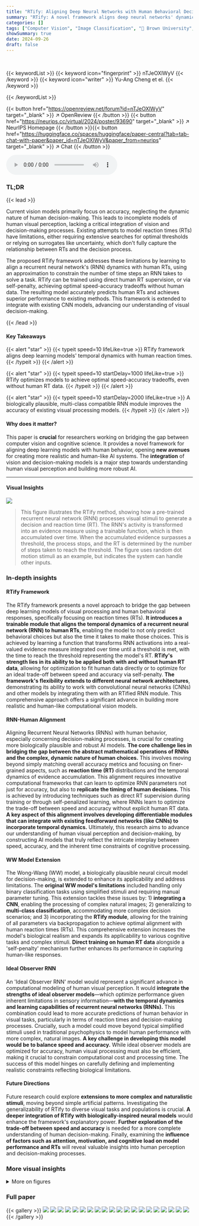```yaml
---
title: "RTify: Aligning Deep Neural Networks with Human Behavioral Decisions"
summary: "RTify: A novel framework aligns deep neural networks' dynamics with human reaction times for improved visual decision-making models."
categories: []
tags: ["Computer Vision", "Image Classification", "🏢 Brown University",]
showSummary: true
date: 2024-09-26
draft: false
---
```


<br>

{{< keywordList >}}
{{< keyword icon="fingerprint" >}} nTJeOXlWyV {{< /keyword >}}
{{< keyword icon="writer" >}} Yu-Ang Cheng et el. {{< /keyword >}}
 
{{< /keywordList >}}

{{< button href="https://openreview.net/forum?id=nTJeOXlWyV" target="_blank" >}}
↗ OpenReview
{{< /button >}}
{{< button href="https://neurips.cc/virtual/2024/poster/93690" target="_blank" >}}
↗ NeurIPS Homepage
{{< /button >}}{{< button href="https://huggingface.co/spaces/huggingface/paper-central?tab=tab-chat-with-paper&paper_id=nTJeOXlWyV&paper_from=neurips" target="_blank" >}}
↗ Chat
{{< /button >}}



<audio controls>
    <source src="https://ai-paper-reviewer.com/nTJeOXlWyV/podcast.wav" type="audio/wav">
    Your browser does not support the audio element.
</audio>


### TL;DR


{{< lead >}}

Current vision models primarily focus on accuracy, neglecting the dynamic nature of human decision-making.  This leads to incomplete models of human visual perception, lacking a critical integration of vision and decision-making processes.  Existing attempts to model reaction times (RTs) have limitations, either requiring extensive searches for optimal thresholds or relying on surrogates like uncertainty, which don't fully capture the relationship between RTs and the decision process.

The proposed RTify framework addresses these limitations by learning to align a recurrent neural network's (RNN) dynamics with human RTs, using an approximation to constrain the number of time steps an RNN takes to solve a task. RTify can be trained using direct human RT supervision, or via self-penalty, achieving optimal speed-accuracy tradeoffs without human data. The resulting model accurately predicts human RTs and achieves superior performance to existing methods. This framework is extended to integrate with existing CNN models, advancing our understanding of visual decision-making.

{{< /lead >}}


#### Key Takeaways

{{< alert "star" >}}
{{< typeit speed=10 lifeLike=true >}} RTify framework aligns deep learning models' temporal dynamics with human reaction times. {{< /typeit >}}
{{< /alert >}}

{{< alert "star" >}}
{{< typeit speed=10 startDelay=1000 lifeLike=true >}} RTify optimizes models to achieve optimal speed-accuracy tradeoffs, even without human RT data. {{< /typeit >}}
{{< /alert >}}

{{< alert "star" >}}
{{< typeit speed=10 startDelay=2000 lifeLike=true >}} A biologically plausible, multi-class compatible RNN module improves the accuracy of existing visual processing models. {{< /typeit >}}
{{< /alert >}}

#### Why does it matter?
This paper is **crucial** for researchers working on bridging the gap between computer vision and cognitive science. It provides a novel framework for aligning deep learning models with human behavior, opening **new avenues** for creating more realistic and human-like AI systems.  The **integration** of vision and decision-making models is a major step towards understanding human visual perception and building more robust AI.

------
#### Visual Insights



![](https://ai-paper-reviewer.com/nTJeOXlWyV/figures_1_1.jpg)

> This figure illustrates the RTify method, showing how a pre-trained recurrent neural network (RNN) processes visual stimuli to generate a decision and reaction time (RT).  The RNN's activity is transformed into an evidence measure using a trainable function, which is then accumulated over time. When the accumulated evidence surpasses a threshold, the process stops, and the RT is determined by the number of steps taken to reach the threshold.  The figure uses random dot motion stimuli as an example, but indicates the system can handle other inputs.







### In-depth insights


#### RTify Framework
The RTify framework presents a novel approach to bridge the gap between deep learning models of visual processing and human behavioral responses, specifically focusing on reaction times (RTs).  **It introduces a trainable module that aligns the temporal dynamics of a recurrent neural network (RNN) to human RTs**, enabling the model to not only predict behavioral choices but also the time it takes to make those choices.  This is achieved by learning a function that transforms RNN activations into a real-valued evidence measure integrated over time until a threshold is met, with the time to reach the threshold representing the model's RT.  **RTify's strength lies in its ability to be applied both with and without human RT data**,  allowing for optimization to fit human data directly or to optimize for an ideal trade-off between speed and accuracy via self-penalty.  **The framework's flexibility extends to different neural network architectures**, demonstrating its ability to work with convolutional neural networks (CNNs) and other models by integrating them with an RTified RNN module.  This comprehensive approach offers a significant advance in building more realistic and human-like computational vision models.

#### RNN-Human Alignment
Aligning Recurrent Neural Networks (RNNs) with human behavior, especially concerning decision-making processes, is crucial for creating more biologically plausible and robust AI models.  **The core challenge lies in bridging the gap between the abstract mathematical operations of RNNs and the complex, dynamic nature of human choices.** This involves moving beyond simply matching overall accuracy metrics and focusing on finer-grained aspects, such as **reaction time (RT)** distributions and the temporal dynamics of evidence accumulation. This alignment requires innovative computational frameworks that can learn to optimize RNN parameters not just for accuracy, but also to **replicate the timing of human decisions.**  This is achieved by introducing techniques such as direct RT supervision during training or through self-penalized learning, where RNNs learn to optimize the trade-off between speed and accuracy without explicit human RT data.  **A key aspect of this alignment involves developing differentiable modules that can integrate with existing feedforward networks (like CNNs) to incorporate temporal dynamics.** Ultimately, this research aims to advance our understanding of human visual perception and decision-making, by constructing AI models that truly reflect the intricate interplay between speed, accuracy, and the inherent time constraints of cognitive processing.

#### WW Model Extension
The Wong-Wang (WW) model, a biologically plausible neural circuit model for decision-making, is extended to enhance its applicability and address limitations.  The **original WW model's limitations** included handling only binary classification tasks using simplified stimuli and requiring manual parameter tuning. This extension tackles these issues by: 1) **integrating a CNN**, enabling the processing of complex natural images; 2) generalizing to **multi-class classification**, accommodating more complex decision scenarios; and 3) incorporating the **RTify module**, allowing for the training of all parameters via backpropagation to achieve optimal alignment with human reaction times (RTs). This comprehensive extension increases the model's biological realism and expands its applicability to various cognitive tasks and complex stimuli.  **Direct training on human RT data** alongside a 'self-penalty' mechanism further enhances its performance in capturing human-like responses.

#### Ideal Observer RNN
An 'Ideal Observer RNN' model would represent a significant advance in computational modeling of human visual perception.  It would **integrate the strengths of ideal observer models**—which optimize performance given inherent limitations in sensory information—**with the temporal dynamics and learning capabilities of recurrent neural networks (RNNs).**  This combination could lead to more accurate predictions of human behavior in visual tasks, particularly in terms of reaction times and decision-making processes.  Crucially, such a model could move beyond typical simplified stimuli used in traditional psychophysics to model human performance with more complex, natural images.  **A key challenge in developing this model would be to balance speed and accuracy.** While ideal observer models are optimized for accuracy, human visual processing must also be efficient, making it crucial to constrain computational cost and processing time. The success of this model hinges on carefully defining and implementing realistic constraints reflecting biological limitations.

#### Future Directions
Future research could explore **extensions to more complex and naturalistic stimuli**, moving beyond simple artificial patterns.  Investigating the generalizability of RTify to diverse visual tasks and populations is crucial.  **A deeper integration of RTify with biologically-inspired neural models** would enhance the framework's explanatory power.  **Further exploration of the trade-off between speed and accuracy** is needed for a more complete understanding of human decision-making.  Finally, examining the **influence of factors such as attention, motivation, and cognitive load on model performance and RTs** will reveal valuable insights into human perception and decision-making processes.


### More visual insights

<details>
<summary>More on figures
</summary>


![](https://ai-paper-reviewer.com/nTJeOXlWyV/figures_4_1.jpg)

> This figure compares the performance of the RTified model with two other methods (entropy-thresholding and uncertainty proxy) on a random dot motion (RDM) task.  The RTified model is evaluated under two training conditions: supervised (using human behavioral data) and self-penalized (without human data).  The results show the distribution of reaction times (RTs) for correct and incorrect responses, demonstrating that the RTified model provides superior results to both comparison methods.


![](https://ai-paper-reviewer.com/nTJeOXlWyV/figures_4_2.jpg)

> This figure displays the results of the RTified model applied to a random dot motion (RDM) task.  It compares the RTified model's performance against two other methods (entropy-thresholding and uncertainty proxy) under two training conditions: supervised (using human RT data) and self-penalized (optimizing speed and accuracy without human data). Histograms illustrate the distribution of reaction times for correct and incorrect trials at different coherence levels, demonstrating the superior performance of the RTified model in both supervised and self-penalized settings.


![](https://ai-paper-reviewer.com/nTJeOXlWyV/figures_5_1.jpg)

> This figure illustrates how the authors integrate a recurrent neural network (RNN) module into a feedforward neural network to model reaction times (RTs).  The RNN, based on the Wong-Wang model, allows for dynamic evidence accumulation across multiple neural populations representing different categories.  The process culminates in a decision once a population's activity surpasses a threshold, with the number of steps to reach this threshold serving as a prediction for human RTs. The figure depicts the architecture (A), population activity dynamics (B), and the overall evidence accumulation and decision process (C).


![](https://ai-paper-reviewer.com/nTJeOXlWyV/figures_6_1.jpg)

> This figure compares the performance of different models on the Random Dot Motion (RDM) task. Panel A shows the Mean Squared Error (MSE) for different coherence levels, demonstrating that the RTified models outperform alternative methods. Panel B shows the classification accuracy, illustrating that RTified models achieve human-like accuracy.


![](https://ai-paper-reviewer.com/nTJeOXlWyV/figures_7_1.jpg)

> This figure displays the results of evaluating the RTify model on an object categorization task. It compares the RTify model's performance with two alternative methods in both supervised (using human data) and self-penalized (without human data) settings.  The plots show the correlation between model-predicted reaction times and human reaction times, demonstrating the superiority of the RTify method in accurately capturing human reaction time distributions.


![](https://ai-paper-reviewer.com/nTJeOXlWyV/figures_8_1.jpg)

> This figure shows the results of applying the RTified WW model to two different tasks: a random dot motion (RDM) task and a rapid object categorization task.  Panel A displays the distribution of reaction times for both the model and human participants, comparing their fit across multiple levels of coherence in the RDM task. Panel B shows a scatter plot comparing model reaction times (RTs) to human RTs for the object categorization task, demonstrating a positive correlation. The dashed line represents a filtered regression line, and the shaded area indicates the fit after the removal of extreme values.


![](https://ai-paper-reviewer.com/nTJeOXlWyV/figures_14_1.jpg)

> This figure provides a visual illustration of the mathematical proof used in the paper to approximate the gradient of the non-differentiable function τθ(Φ).  It demonstrates how a small change in the accumulated evidence (Φt) leads to a proportional change in the time it takes to reach the threshold (τθ(Φ)).  The piecewise linear approximation allows for the calculation of the gradient.


![](https://ai-paper-reviewer.com/nTJeOXlWyV/figures_15_1.jpg)

> This figure illustrates how the authors' method, RTify, is applied to feedforward neural networks.  The RTified WW module, a multi-class RNN based on the Wong-Wang model, is added on top of a CNN. The CNN processes the image, and the output is then fed into the RTified WW module.  This module simulates the activity of multiple neural populations competing to reach a threshold.  The time it takes for one population to reach the threshold represents the predicted reaction time (RT).  Subfigures A, B, and C show, respectively, the architecture of the combined model, the activity of the neural populations over time, and the predicted RT.


![](https://ai-paper-reviewer.com/nTJeOXlWyV/figures_16_1.jpg)

> This figure displays the results of the RTified model evaluation on a Random Dot Motion (RDM) task, comparing it to two other methods: entropy-thresholding and uncertainty proxy.  It shows the distribution of reaction times (RTs) for both correct and incorrect responses at different coherence levels for both the supervised (trained on human data) and self-penalized (trained without human data) versions of the RTified model.  The graphs illustrate that the RTified model better fits the human RT data than the other two methods.


![](https://ai-paper-reviewer.com/nTJeOXlWyV/figures_17_1.jpg)

> This figure compares the performance of the RTified model with two other methods (entropy-thresholding and uncertainty proxy) in predicting reaction times (RTs) in a random dot motion (RDM) task. The RTified model is tested in two scenarios: with human RT supervision and without human data (self-penalized). The results show that the RTified model significantly outperforms the two other methods across different coherence levels, demonstrating its ability to accurately model human RTs.


</details>






### Full paper

{{< gallery >}}
<img src="https://ai-paper-reviewer.com/nTJeOXlWyV/1.png" class="grid-w50 md:grid-w33 xl:grid-w25" />
<img src="https://ai-paper-reviewer.com/nTJeOXlWyV/2.png" class="grid-w50 md:grid-w33 xl:grid-w25" />
<img src="https://ai-paper-reviewer.com/nTJeOXlWyV/3.png" class="grid-w50 md:grid-w33 xl:grid-w25" />
<img src="https://ai-paper-reviewer.com/nTJeOXlWyV/4.png" class="grid-w50 md:grid-w33 xl:grid-w25" />
<img src="https://ai-paper-reviewer.com/nTJeOXlWyV/5.png" class="grid-w50 md:grid-w33 xl:grid-w25" />
<img src="https://ai-paper-reviewer.com/nTJeOXlWyV/6.png" class="grid-w50 md:grid-w33 xl:grid-w25" />
<img src="https://ai-paper-reviewer.com/nTJeOXlWyV/7.png" class="grid-w50 md:grid-w33 xl:grid-w25" />
<img src="https://ai-paper-reviewer.com/nTJeOXlWyV/8.png" class="grid-w50 md:grid-w33 xl:grid-w25" />
<img src="https://ai-paper-reviewer.com/nTJeOXlWyV/9.png" class="grid-w50 md:grid-w33 xl:grid-w25" />
<img src="https://ai-paper-reviewer.com/nTJeOXlWyV/10.png" class="grid-w50 md:grid-w33 xl:grid-w25" />
<img src="https://ai-paper-reviewer.com/nTJeOXlWyV/11.png" class="grid-w50 md:grid-w33 xl:grid-w25" />
<img src="https://ai-paper-reviewer.com/nTJeOXlWyV/12.png" class="grid-w50 md:grid-w33 xl:grid-w25" />
<img src="https://ai-paper-reviewer.com/nTJeOXlWyV/13.png" class="grid-w50 md:grid-w33 xl:grid-w25" />
<img src="https://ai-paper-reviewer.com/nTJeOXlWyV/14.png" class="grid-w50 md:grid-w33 xl:grid-w25" />
<img src="https://ai-paper-reviewer.com/nTJeOXlWyV/15.png" class="grid-w50 md:grid-w33 xl:grid-w25" />
<img src="https://ai-paper-reviewer.com/nTJeOXlWyV/16.png" class="grid-w50 md:grid-w33 xl:grid-w25" />
<img src="https://ai-paper-reviewer.com/nTJeOXlWyV/17.png" class="grid-w50 md:grid-w33 xl:grid-w25" />
<img src="https://ai-paper-reviewer.com/nTJeOXlWyV/18.png" class="grid-w50 md:grid-w33 xl:grid-w25" />
<img src="https://ai-paper-reviewer.com/nTJeOXlWyV/19.png" class="grid-w50 md:grid-w33 xl:grid-w25" />
<img src="https://ai-paper-reviewer.com/nTJeOXlWyV/20.png" class="grid-w50 md:grid-w33 xl:grid-w25" />
{{< /gallery >}}